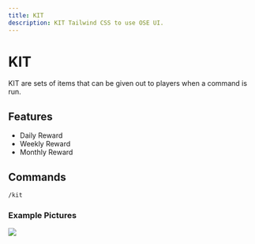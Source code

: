 ```yaml
---
title: KIT
description: KIT Tailwind CSS to use OSE UI.
---
```


# KIT

KIT are sets of items that can be given out to players when a command is run.

## Features

- Daily Reward
- Weekly Reward
- Monthly Reward

## Commands

```bash
/kit
```

### Example Pictures

![](/img/guide/kit-1.png)
